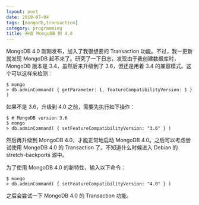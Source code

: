 ```yaml
---
layout: post
date: 2018-07-04
tags: [mongodb,transaction]
category: programming
title: 升级 MongoDB 到 4.0
---
```


MongoDB 4.0 刚刚发布，加入了我很想要的 Transaction 功能。不过，我一更新就发现 MongoDB 起不来了。研究了一下日志，发现由于我创建数据库时，MongoDB 版本是 3.4，虽然后来升级到了 3.6，但还是用着 3.4 的兼容模式。这个可以这样来检测：

```shell
$ mongo
> db.adminCommand( { getParameter: 1, featureCompatibilityVersion: 1 } )
```

如果不是 3.6，升级到 4.0 之前，需要先执行如下操作：

```shell
$ # MongoDB version 3.6
$ mongo
> db.adminCommand( { setFeatureCompatibilityVersion: "3.6" } )
```

然后再升级到 MongoDB 4.0，才能正常地启动 MongoDB 4.0。之后可以考虑尝试使用 MongoDB 4.0 的 Transaction 了。不知道什么时候进入 Debian 的 stretch-backports 源中。

为了使用 MongoDB 4.0 的新特性，输入以下命令：

```shell
$ mongo
> db.adminCommand( { setFeatureCompatibilityVersion: "4.0" } )
```

之后会尝试一下 MongoDB 4.0 的 Transaction 功能。
